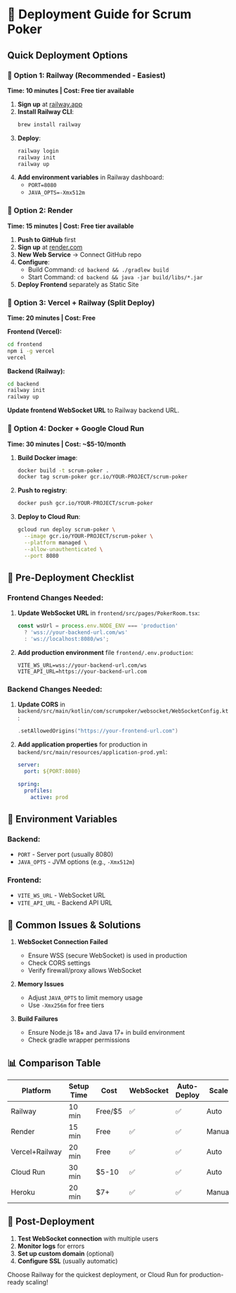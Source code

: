 # 🚀 Deployment Guide for Scrum Poker

## Quick Deployment Options

### 🎯 Option 1: Railway (Recommended - Easiest)
**Time: 10 minutes | Cost: Free tier available**

1. **Sign up** at [railway.app](https://railway.app)
2. **Install Railway CLI**:
   ```bash
   brew install railway
   ```
3. **Deploy**:
   ```bash
   railway login
   railway init
   railway up
   ```
4. **Add environment variables** in Railway dashboard:
   - `PORT=8080`
   - `JAVA_OPTS=-Xmx512m`

### 🎯 Option 2: Render
**Time: 15 minutes | Cost: Free tier available**

1. **Push to GitHub** first
2. **Sign up** at [render.com](https://render.com)
3. **New Web Service** → Connect GitHub repo
4. **Configure**:
   - Build Command: `cd backend && ./gradlew build`
   - Start Command: `cd backend && java -jar build/libs/*.jar`
5. **Deploy Frontend** separately as Static Site

### 🎯 Option 3: Vercel + Railway (Split Deploy)
**Time: 20 minutes | Cost: Free**

**Frontend (Vercel):**
```bash
cd frontend
npm i -g vercel
vercel
```

**Backend (Railway):**
```bash
cd backend
railway init
railway up
```

**Update frontend WebSocket URL** to Railway backend URL.

### 🎯 Option 4: Docker + Google Cloud Run
**Time: 30 minutes | Cost: ~$5-10/month**

1. **Build Docker image**:
   ```bash
   docker build -t scrum-poker .
   docker tag scrum-poker gcr.io/YOUR-PROJECT/scrum-poker
   ```

2. **Push to registry**:
   ```bash
   docker push gcr.io/YOUR-PROJECT/scrum-poker
   ```

3. **Deploy to Cloud Run**:
   ```bash
   gcloud run deploy scrum-poker \
     --image gcr.io/YOUR-PROJECT/scrum-poker \
     --platform managed \
     --allow-unauthenticated \
     --port 8080
   ```

## 📝 Pre-Deployment Checklist

### Frontend Changes Needed:

1. **Update WebSocket URL** in `frontend/src/pages/PokerRoom.tsx`:
   ```typescript
   const wsUrl = process.env.NODE_ENV === 'production' 
     ? 'wss://your-backend-url.com/ws'
     : 'ws://localhost:8080/ws';
   ```

2. **Add production environment** file `frontend/.env.production`:
   ```
   VITE_WS_URL=wss://your-backend-url.com/ws
   VITE_API_URL=https://your-backend-url.com
   ```

### Backend Changes Needed:

1. **Update CORS** in `backend/src/main/kotlin/com/scrumpoker/websocket/WebSocketConfig.kt`:
   ```kotlin
   .setAllowedOrigins("https://your-frontend-url.com")
   ```

2. **Add application properties** for production in `backend/src/main/resources/application-prod.yml`:
   ```yaml
   server:
     port: ${PORT:8080}
   
   spring:
     profiles:
       active: prod
   ```

## 🔧 Environment Variables

### Backend:
- `PORT` - Server port (usually 8080)
- `JAVA_OPTS` - JVM options (e.g., `-Xmx512m`)

### Frontend:
- `VITE_WS_URL` - WebSocket URL
- `VITE_API_URL` - Backend API URL

## 🚨 Common Issues & Solutions

1. **WebSocket Connection Failed**
   - Ensure WSS (secure WebSocket) is used in production
   - Check CORS settings
   - Verify firewall/proxy allows WebSocket

2. **Memory Issues**
   - Adjust `JAVA_OPTS` to limit memory usage
   - Use `-Xmx256m` for free tiers

3. **Build Failures**
   - Ensure Node.js 18+ and Java 17+ in build environment
   - Check gradle wrapper permissions

## 📊 Comparison Table

| Platform | Setup Time | Cost | WebSocket | Auto-Deploy | Scale |
|----------|------------|------|-----------|-------------|-------|
| Railway | 10 min | Free/$5 | ✅ | ✅ | Auto |
| Render | 15 min | Free | ✅ | ✅ | Manual |
| Vercel+Railway | 20 min | Free | ✅ | ✅ | Auto |
| Cloud Run | 30 min | $5-10 | ✅ | ✅ | Auto |
| Heroku | 20 min | $7+ | ✅ | ✅ | Manual |

## 🎉 Post-Deployment

1. **Test WebSocket connection** with multiple users
2. **Monitor logs** for errors
3. **Set up custom domain** (optional)
4. **Configure SSL** (usually automatic)

Choose Railway for the quickest deployment, or Cloud Run for production-ready scaling! 